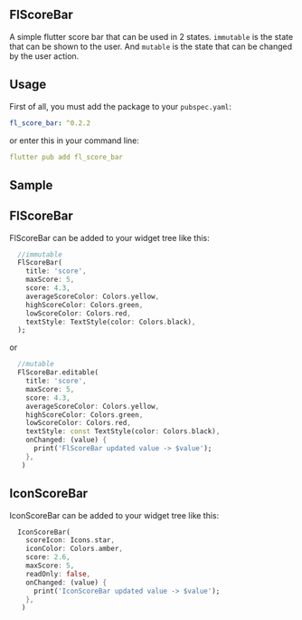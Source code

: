## FlScoreBar

A simple flutter score bar that can be used in 2 states. `immutable` is the state that can be shown to the user.
And `mutable` is the state that can be changed by the user action.

## Usage

First of all, you must add the package to your `pubspec.yaml`:

```yaml
fl_score_bar: ^0.2.2
```

or enter this in your command line: 

```yaml
flutter pub add fl_score_bar
```


## Sample

## FlScoreBar

FlScoreBar can be added to your widget tree like this:

```dart
  //immutable
  FlScoreBar( 
    title: 'score',
    maxScore: 5,
    score: 4.3,
    averageScoreColor: Colors.yellow,
    highScoreColor: Colors.green,
    lowScoreColor: Colors.red,
    textStyle: TextStyle(color: Colors.black),
  );
```

or 

```dart
  //mutable
  FlScoreBar.editable(
    title: 'score',
    maxScore: 5,
    score: 4.3,
    averageScoreColor: Colors.yellow,
    highScoreColor: Colors.green,
    lowScoreColor: Colors.red,
    textStyle: const TextStyle(color: Colors.black),
    onChanged: (value) {
      print('FlScoreBar updated value -> $value');
    },
   )
```

## IconScoreBar

IconScoreBar can be added to your widget tree like this:

```dart
  IconScoreBar(
    scoreIcon: Icons.star,
    iconColor: Colors.amber,
    score: 2.6,
    maxScore: 5,
    readOnly: false,
    onChanged: (value) {
      print('IconScoreBar updated value -> $value');
    },
   )
```

